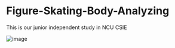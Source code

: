# Figure-Skating-Body-Analyzing
This is our junior independent study in NCU CSIE 


![image](https://user-images.githubusercontent.com/38932681/167997038-ed6f6b3c-67bb-498a-a08b-73f4654551e1.png)
